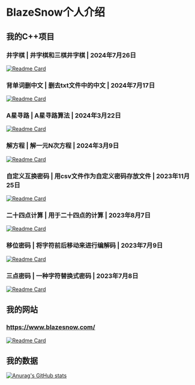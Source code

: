 # BlazeSnow个人介绍

## 我的C++项目

### 井字棋 | 井字棋和三棋井字棋 | 2024年7月26日

[![Readme Card](https://github-readme-stats.vercel.app/api/pin/?username=BlazeSnow&repo=Tic-Tac-Toe)](https://github.com/BlazeSnow/Tic-Tac-Toe)

### 背单词删中文 | 删去txt文件中的中文 | 2024年7月17日

[![Readme Card](https://github-readme-stats.vercel.app/api/pin/?username=BlazeSnow&repo=Delete-characters-except-English)](https://github.com/BlazeSnow/Delete-characters-except-English)

### A星寻路 | A星寻路算法 | 2024年3月22日

[![Readme Card](https://github-readme-stats.vercel.app/api/pin/?username=BlazeSnow&repo=astar-pathfinding)](https://github.com/BlazeSnow/astar-pathfinding)

### 解方程 | 解一元N次方程 | 2024年3月9日

[![Readme Card](https://github-readme-stats.vercel.app/api/pin/?username=BlazeSnow&repo=solving-equations)](https://github.com/BlazeSnow/solving-equations)

### 自定义互换密码 | 用csv文件作为自定义密码存放文件 | 2023年11月25日

[![Readme Card](https://github-readme-stats.vercel.app/api/pin/?username=BlazeSnow&repo=Custom-interchange-password)](https://github.com/BlazeSnow/Custom-interchange-password)

### 二十四点计算 | 用于二十四点的计算 | 2023年8月7日

[![Readme Card](https://github-readme-stats.vercel.app/api/pin/?username=BlazeSnow&repo=24-point-calculation)](https://github.com/BlazeSnow/24-point-calculation)

### 移位密码 | 将字符前后移动来进行编解码 | 2023年7月9日

[![Readme Card](https://github-readme-stats.vercel.app/api/pin/?username=BlazeSnow&repo=displacement-cipher)](https://github.com/BlazeSnow/displacement-cipher)

### 三点密码 | 一种字符替换式密码 | 2023年7月8日

[![Readme Card](https://github-readme-stats.vercel.app/api/pin/?username=BlazeSnow&repo=three-point-password)](https://github.com/BlazeSnow/three-point-password)

## 我的网站

### <https://www.blazesnow.com/>

[![Readme Card](https://github-readme-stats.vercel.app/api/pin/?username=BlazeSnow&repo=blazesnow.github.io)](https://github.com/BlazeSnow/blazesnow.github.io)

## 我的数据

[![Anurag's GitHub stats](https://github-readme-stats.vercel.app/api?username=BlazeSnow)](https://github.com/BlazeSnow)